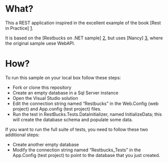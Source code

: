 # What? #
This a REST application inspired in the excellent example of the book [Rest in Practice] [1].

It is based on the [Restbucks on .NET sample] [2], but uses [Nancy] [3], where the original sample uese WebAPI.

# How? #
To run this sample on your local box follow these steps:

  * Fork or clone this repository
  * Create an empty database in a Sql Server instance
  * Open the Visual Studio solution
  * Edit the connection string named “Restbucks” in the Web.Config (web project) and App.config (test project) files.
  * Run the test in RestBucks.Tests.DataInitializer, named InitializeData; this will create the database schema and populate some data.

If you want to run the full suite of tests, you need to follow these two additional steps:
 
  * Create another empty database
  * Modify the connection string named “Restbucks_Tests” in the App.Config (test project) to point to the database that you just created.
 

  [1]:http://restinpractice.com/default.aspx
  [2]:http://restbucks.codeplex.com/
  [3]:http://nancyfx.org/